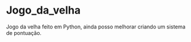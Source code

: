 # Jogo_da_velha
Jogo da velha feito em Python, ainda posso melhorar criando um sistema de pontuação.
